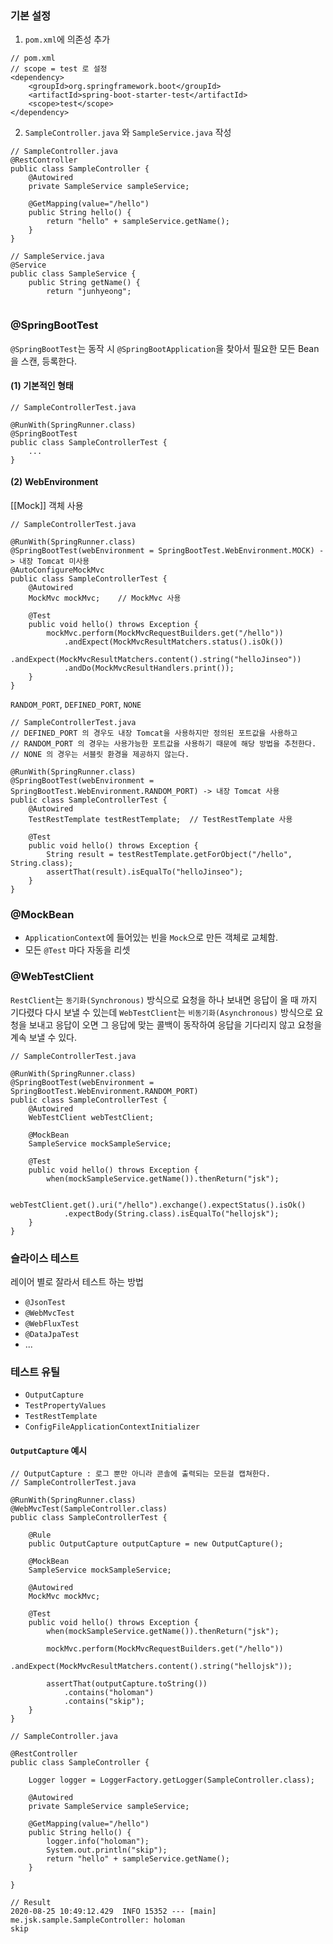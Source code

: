 ### 기본 설정
1. `pom.xml`에 의존성 추가
```
// pom.xml
// scope = test 로 설정
<dependency>
    <groupId>org.springframework.boot</groupId>
    <artifactId>spring-boot-starter-test</artifactId>
    <scope>test</scope>
</dependency>
```


2. `SampleController.java` 와 `SampleService.java` 작성
```
// SampleController.java
@RestController
public class SampleController {
    @Autowired
    private SampleService sampleService;
 
    @GetMapping(value="/hello")
    public String hello() {
        return "hello" + sampleService.getName();
    }
}
 
// SampleService.java
@Service
public class SampleService {
    public String getName() {
        return "junhyeong";
  
```


### @SpringBootTest

`@SpringBootTest`는 동작 시 `@SpringBootApplication`을 찾아서 필요한 모든 Bean을 스캔, 등록한다.

#### (1) 기본적인 형태

```
// SampleControllerTest.java
 
@RunWith(SpringRunner.class)
@SpringBootTest
public class SampleControllerTest {
    ...
}
```

#### (2) WebEnvironment
[[Mock]] 객체 사용

```
// SampleControllerTest.java
 
@RunWith(SpringRunner.class)
@SpringBootTest(webEnvironment = SpringBootTest.WebEnvironment.MOCK) -> 내장 Tomcat 미사용
@AutoConfigureMockMvc
public class SampleControllerTest {
    @Autowired
    MockMvc mockMvc;	// MockMvc 사용
 
    @Test
    public void hello() throws Exception {
        mockMvc.perform(MockMvcRequestBuilders.get("/hello"))
            .andExpect(MockMvcResultMatchers.status().isOk())
            .andExpect(MockMvcResultMatchers.content().string("helloJinseo"))
            .andDo(MockMvcResultHandlers.print());
    }
}
```

`RANDOM_PORT`, `DEFINED_PORT`, `NONE`

```
// SampleControllerTest.java
// DEFINED_PORT 의 경우도 내장 Tomcat을 사용하지만 정의된 포트값을 사용하고
// RANDOM_PORT 의 경우는 사용가능한 포트값을 사용하기 때문에 해당 방법을 추천한다.
// NONE 의 경우는 서블릿 환경을 제공하지 않는다.
 
@RunWith(SpringRunner.class)
@SpringBootTest(webEnvironment = SpringBootTest.WebEnvironment.RANDOM_PORT) -> 내장 Tomcat 사용
public class SampleControllerTest {
    @Autowired
    TestRestTemplate testRestTemplate;	// TestRestTemplate 사용
 
    @Test
    public void hello() throws Exception {
        String result = testRestTemplate.getForObject("/hello", String.class);
        assertThat(result).isEqualTo("helloJinseo");
    }
}
```


### @MockBean
- `ApplicationContext`에 들어있는 빈을 `Mock`으로 만든 객체로 교체함.
- 모든 `@Test` 마다 자동을 리셋




### @WebTestClient
`RestClient`는 `동기화(Synchronous)` 방식으로 요청을 하나 보내면 응답이 올 때 까지 기다렸다 다시 보낼 수 있는데 `WebTestClient`는 `비동기화(Asynchronous)` 방식으로 요청을 보내고 응답이 오면 그 응답에 맞는 콜백이 동작하여 응답을 기다리지 않고 요청을 계속 보낼 수 있다.

```
// SampleControllerTest.java
 
@RunWith(SpringRunner.class)
@SpringBootTest(webEnvironment = SpringBootTest.WebEnvironment.RANDOM_PORT)
public class SampleControllerTest {
    @Autowired
    WebTestClient webTestClient;
 
    @MockBean
    SampleService mockSampleService;
 
    @Test
    public void hello() throws Exception {
        when(mockSampleService.getName()).thenReturn("jsk");
 
        webTestClient.get().uri("/hello").exchange().expectStatus().isOk()
            .expectBody(String.class).isEqualTo("hellojsk");
    }
}
```


### **슬라이스 테스트**

레이어 별로 잘라서 테스트 하는 방법

- `@JsonTest`
- `@WebMvcTest`
- `@WebFluxTest`
- `@DataJpaTest`
- ...

### **테스트 유틸**

- `OutputCapture`
- `TestPropertyValues`
- `TestRestTemplate`
- `ConfigFileApplicationContextInitializer`

#### `OutputCapture` 예시

```
// OutputCapture : 로그 뿐만 아니라 콘솔에 출력되는 모든걸 캡쳐한다.
// SampleControllerTest.java
 
@RunWith(SpringRunner.class)
@WebMvcTest(SampleController.class)
public class SampleControllerTest {
 
    @Rule
    public OutputCapture outputCapture = new OutputCapture();
 
    @MockBean
    SampleService mockSampleService;
 
    @Autowired
    MockMvc mockMvc;
 
    @Test
    public void hello() throws Exception {
        when(mockSampleService.getName()).thenReturn("jsk");
 
        mockMvc.perform(MockMvcRequestBuilders.get("/hello"))
            .andExpect(MockMvcResultMatchers.content().string("hellojsk"));
 
        assertThat(outputCapture.toString())
            .contains("holoman")
            .contains("skip");
    }
}
 
// SampleController.java
 
@RestController
public class SampleController {
 
    Logger logger = LoggerFactory.getLogger(SampleController.class);
 
    @Autowired
    private SampleService sampleService;
 
    @GetMapping(value="/hello")
    public String hello() {
        logger.info("holoman");
        System.out.println("skip");
        return "hello" + sampleService.getName();
    }
    
}
```

```
// Result
2020-08-25 10:49:12.429  INFO 15352 --- [main] me.jsk.sample.SampleController: holoman
skip
```
